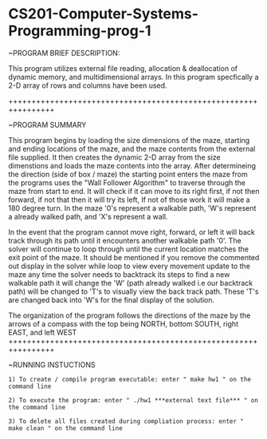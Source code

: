 # CS201-Computer-Systems-Programming-prog-1

~PROGRAM BRIEF DESCRIPTION:

This program utilizes external file reading, allocation & deallocation of dynamic memory, and multidimensional arrays. In this program specfically a 2-D array of rows and columns have been used. 

++++++++++++++++++++++++++++++++++++++++++++++++++++++++++++++++

~PROGRAM SUMMARY

This program begins by loading the size dimensions of the maze, starting and ending locations of the maze, and the maze contents from the external file supplied. It then creates the dynamic 2-D array from the size dimenstions and loads the maze contents into the array. After determineing the direction (side of box / maze) the starting point enters the maze from the programs uses the "Wall Follower Algorithm" to traverse through the maze from start to end. It will check if it can move to its right first, if not then forward, if not that then it will try its left, If not of those work it will make a 180 degree turn. In the maze '0's represent a walkable path, 'W's represent a already walked path, and 'X's represent a wall.

In the event that the program cannot move right, forward, or left it will back track through its path until it encounters another walkable path '0'. The solver will continue to loop through until the current location matches the exit point of the maze. It should be mentioned if you remove the commented out display in the solver while loop to view every movement update to the maze any time the solver needs to backtrack its steps to find a new walkable path it will change the 'W' (path already walked i.e our backtrack path) will be changed to 'T's to visually view the back track path. These 'T's are changed back into 'W's for the final display of the solution.  

The organization of the program follows the directions of the maze by the arrows of a compass with the top being NORTH, bottom SOUTH, right EAST, and left WEST
++++++++++++++++++++++++++++++++++++++++++++++++++++++++++++++++

~RUNNING INSTUCTIONS

	1) To create / compile program executable: enter " make hw1 " on the command line

	2) To execute the program: enter " ./hw1 ***external text file*** " on the command line

	3) To delete all files created during compliation process: enter " make clean " on the command line 
